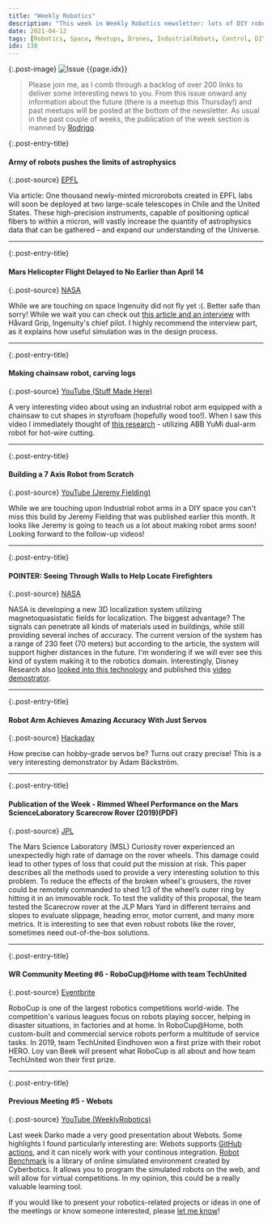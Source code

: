 ```yaml
---
title: "Weekly Robotics"
description: "This week in Weekly Robotics newsletter: lots of DIY robotic arms, Ingenuity flight delay, magnetoquasistatic 3D localization, 'shedding' wheels of planetary rovers to keep mission running and more!"
date: 2021-04-12
tags: [Robotics, Space, Meetups, Drones, IndustrialRobots, Control, DIY, OpenSource]
idx: 138
---
```


{:.post-image}
![Issue {{page.idx}}](/img/headers/{{page.idx}}.jpg "Issue {{page.idx}}")

> Please join me, as I comb through a backlog of over 200 links to deliver some interesting news to you. From this issue onward any information about the future (there is a meetup this Thursday!) and past meetups will be posted at the bottom of the newsletter. As usual in the past couple of weeks, the publication of the week section is manned by [Rodrigo](https://www.linkedin.com/in/rodrigo-lopes-catto/).

{:.post-entry-title}
#### Army of robots pushes the limits of astrophysics

{:.post-source}
[EPFL](https://actu.epfl.ch/news/army-of-robots-pushes-the-limits-of-astrophysics/)

Via article: One thousand newly-minted microrobots created in EPFL labs will soon be deployed at two large-scale telescopes in Chile and the United States. These high-precision instruments, capable of positioning optical fibers to within a micron, will vastly increase the quantity of astrophysics data that can be gathered – and expand our understanding of the Universe.

----

{:.post-entry-title}
#### Mars Helicopter Flight Delayed to No Earlier than April 14

{:.post-source}
[NASA](https://mars.nasa.gov/technology/helicopter/status/291/mars-helicopter-flight-delayed-to-no-earlier-than-april-14/)

While we are touching on space Ingenuity did not fly yet :(. Better safe than sorry! While we wait you can check out [this article and an interview](https://spectrum.ieee.org/automaton/robotics/space-robots/ingenuity-how-to-fly-a-helicopter-on-mars) with Håvard Grip, Ingenuity's chief pilot. I highly recommend the interview part, as it explains how useful simulation was in the design process.

----

{:.post-entry-title}
#### Making chainsaw robot, carving logs

{:.post-source}
[YouTube (Stuff Made Here)](https://youtu.be/ix68oRfI5Gw)

A very interesting video about using an industrial robot arm equipped with a chainsaw to cut shapes in styrofoam (hopefully wood too!). When I saw this video I immediately thought of [this research](https://youtu.be/lLKI0HWV3dc) - utilizing ABB YuMi dual-arm robot for hot-wire cutting.

----

{:.post-entry-title}
#### Building a 7 Axis Robot from Scratch

{:.post-source}
[YouTube (Jeremy Fielding)](https://youtu.be/HMSLPefUVeE)

While we are touching upon Industrial robot arms in a DIY space you can't miss this build by Jeremy Fielding that was published earlier this month. It looks like Jeremy is going to teach us a lot about making robot arms soon! Looking forward to the follow-up videos!

----

{:.post-entry-title}
#### POINTER: Seeing Through Walls to Help Locate Firefighters

{:.post-source}
[NASA](https://www.nasa.gov/feature/jpl/pointer-seeing-through-walls-to-help-locate-firefighters)

NASA is developing a new 3D localization system utilizing magnetoquasistatic fields for localization. The biggest advantage? The signals can penetrate all kinds of materials used in buildings, while still providing several inches of accuracy. The current version of the system has a range of 230 feet (70 meters) but according to the article, the system will support higher distances in the future. I'm wondering if we will ever see this kind of system making it to the robotics domain. Interestingly, Disney Research also [looked into this technology](https://la.disneyresearch.com/publication/magnetoquasistatic-tracking-of-an-american-football-a-goal-line-measurement/) and published this [video demostrator](https://www.youtube.com/watch?v=tnYuH2L0Q4E).

----

{:.post-entry-title}
#### Robot Arm Achieves Amazing Accuracy With Just Servos

{:.post-source}
[Hackaday](https://hackaday.com/2021/03/19/robot-arm-achieves-amazing-accuracy-with-just-servos/)

How precise can hobby-grade servos be? Turns out crazy precise! This is a very interesting demonstrator by Adam Bäckström.

----

{:.post-entry-title}
#### Publication of the Week - Rimmed Wheel Performance on the Mars ScienceLaboratory Scarecrow Rover (2019)(PDF)

{:.post-source}
[JPL](https://www-robotics.jpl.nasa.gov/publications/Arturo_Rankin/Rimmed_Wheel_Performance_on_the_Mars_Science_Laboratory_Scarecrow_Rover.pdf)

The Mars Science Laboratory (MSL) Curiosity rover experienced an unexpectedly high rate of damage on the rover wheels. This damage could lead to other types of loss that could put the mission at risk. This paper describes all the methods used to provide a very interesting solution to this problem. To reduce the effects of the broken wheel's grousers, the rover could be remotely commanded to shed 1/3 of the wheel’s outer ring by hitting it in an immovable rock. To test the validity of this proposal, the team tested the Scarecrow rover at the JLP Mars Yard in different terrains and slopes to evaluate slippage, heading error, motor current, and many more metrics. It is interesting to see that even robust robots like the rover, sometimes need out-of-the-box solutions.

----

{:.post-entry-title}
#### WR Community Meeting #6 - RoboCup@Home with team TechUnited

{:.post-source}
[Eventbrite](https://www.eventbrite.com/e/150152238387/)

RoboCup is one of the largest robotics competitions world-wide. The competition's various leagues focus on robots playing soccer, helping in disaster situations, in factories and at home. In RoboCup@Home, both custom-built and commercial service robots perform a multitude of service tasks. In 2019, team TechUnited Eindhoven won a first prize with their robot HERO. Loy van Beek will present what RoboCup is all about and how team TechUnited won their first prize.

----

{:.post-entry-title}
#### Previous Meeting #5 - Webots

{:.post-source}
[YouTube (WeeklyRobotics)](https://youtu.be/UQ08JT05o5k)

Last week Darko made a very good presentation about Webots. Some highlights I found particularly interesting are: Webots supports [GitHub actions](https://github.com/cyberbotics/webots-animation-action), and it can nicely work with your continous integration. [Robot Benchmark](https://robotbenchmark.net/) is a library of online simulated environment created by Cyberbotics. It allows you to program the simulated robots on the web, and will allow for virtual competitions. In my opinion, this could be a really valuable learning tool.

If you would like to present your robotics-related projects or ideas in one of the meetings or know someone interested, please [let me know](mailto:mat@weeklyrobotics.com)!
